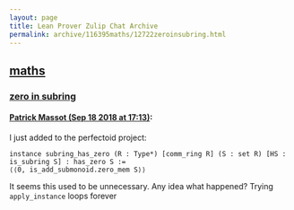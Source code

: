 ```yaml
---
layout: page
title: Lean Prover Zulip Chat Archive 
permalink: archive/116395maths/12722zeroinsubring.html
---
```


## [maths](index.html)
### [zero in subring](12722zeroinsubring.html)

#### [Patrick Massot (Sep 18 2018 at 17:13)](https://leanprover.zulipchat.com/#narrow/stream/116395-maths/topic/zero%20in%20subring/near/134172339):
I just added to the perfectoid project:
```lean
instance subring_has_zero (R : Type*) [comm_ring R] (S : set R) [HS : is_subring S] : has_zero S :=
⟨⟨0, is_add_submonoid.zero_mem S⟩⟩
```
It seems this used to be unnecessary. Any idea what happened? Trying `apply_instance` loops forever

